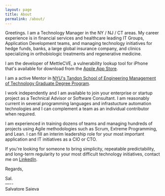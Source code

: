 ```yaml
---
layout: page
title: About
permalink: /about/
---
```


Greetings. I am a Technology Manager in the NY / NJ / CT areas. My career experience is in financial services and
healthcare leading IT Groups, Application Development teams, and managing technology initiatives for hedge funds,
banks, a large global insurance company, and clinics specializing in orthobiologic treatments and regenerative medicine.

I am the developer of MettleCVE, a vulnerability lookup tool for iPhone that's available for download from the
[Apple App Store][MettleCVEAppURL].

I am a active Mentor in [NYU's Tandon School of Engineering Management of Technology Graduate Degree Program][NYUMoTURL].

I work independently and I am available to join your enterprise or startup project as a Technical Advisor or
Software Consultant. I am reasonably current in several programming languages and infrastucture automation technologies
and I can complement a team as an individual contributor when required.

I am experienced in training dozens of teams and managing hundreds of projects using Agile methodologies such as
Scrum, Extreme Programming, and Lean. I can fill an interim leadership role for your most important application and
IT initiatives as a CIO or CTO.

If you're looking for someone to bring simplicity, repeatable predictability, and long-term regularity to your most
difficult technology initiatives, contact me on [LinkedIn][SaievaLinkedInURL].

Regards,

Sal.<br>
—--<br>
Salvatore Saieva

[SaievaLinkedInURL]: https://www.LinkedIn.com/in/Saieva
[MettleCVEAppURL]: https://apps.apple.com/us/app/mettlecve/id1555613958
[NYUMoTURL]: https://engineering.nyu.edu/academics/programs/management-technology-ms
